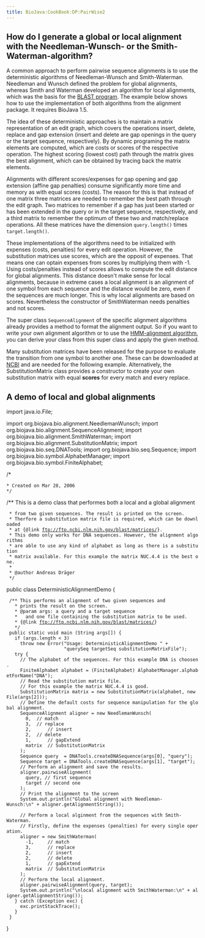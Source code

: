 ```yaml
---
title: BioJava:CookBook:DP:PairWise2
---
```


How do I generate a global or local alignment with the Needleman-Wunsch- or the Smith-Waterman-algorithm?
---------------------------------------------------------------------------------------------------------

A common approach to perform pairwise sequence alignments is to use the
deterministic algorithms of Needleman-Wunsch and Smith-Waterman.
Needleman and Wunsch defined the problem for global alignments, whereas
Smith and Waterman developed an algorithm for local alignments, which
was the basis for the [BLAST program](http://www.ncbi.nih.gov/BLAST/).
The example below shows how to use the implementation of both algorithms
from the alignment package. It requires BioJava 1.5.

The idea of these deterministic approaches is to maintain a matrix
representation of an edit graph, which covers the operations insert,
delete, replace and gap extension (insert and delete are gap openings in
the query or the target sequence, respectively). By dynamic programing
the matrix elements are computed, which are costs or scores of the
respective operation. The highest scoring (lowest cost) path through the
matrix gives the best alignment, which can be obtained by tracing back
the matrix elements.

Alignments with different scores/expenses for gap opening and gap
extension (affine gap penalties) consume significantly more time and
memory as with equal scores (costs). The reason for this is that instead
of one matrix three matrices are needed to remember the best path
through the edit graph. Two matrices to remember if a gap has just been
started or has been extended in the query or in the target sequence,
respectively, and a third matrix to remember the optimum of these two
and match/replace operations. All these matrices have the dimension
`query.length()` times `target.length()`.

These implementations of the algorithms need to be initialized with
expenses (costs, penalties) for every edit operation. However, the
substitution matrices use scores, which are the opposit of expenses.
That means one can optain expenses from scores by multiplying them
with -1. Using costs/penalties instead of scores allows to compute the
edit distance for global alignments. This distance doesn't make sense
for local alignments, because in extreme cases a local alignment is an
alignment of one symbol from each sequence and the distance would be
zero, even if the sequences are much longer. This is why local
alignments are based on scores. Nevertheless the constructor of
SmithWaterman needs penalties and not scores.

The super class `SequenceAlignment` of the specific alignment algorithms
already provides a method to format the alignment output. So if you want
to write your own alignment algorithm or to use the [HMM-alignment
algorithm](http://biojava.org/wiki/BioJava:CookBook:DP:PairWise), you
can derive your class from this super class and apply the given method.

Many substitution matrices have been released for the purpose to
evaluate the transition from one symbol to another one. These can be
downloaded at [NCBI](ftp://ftp.ncbi.nlm.nih.gov/blast/matrices/) and are
needed for the following example. Alternatively, the SubstitutionMatrix
class provides a constructor to create your own substitution matrix with
equal **scores** for every match and every replace.

A demo of local and global alignments
-------------------------------------

<java> import java.io.File;

import org.biojava.bio.alignment.NeedlemanWunsch; import
org.biojava.bio.alignment.SequenceAlignment; import
org.biojava.bio.alignment.SmithWaterman; import
org.biojava.bio.alignment.SubstitutionMatrix; import
org.biojava.bio.seq.DNATools; import org.biojava.bio.seq.Sequence;
import org.biojava.bio.symbol.AlphabetManager; import
org.biojava.bio.symbol.FiniteAlphabet;

/\*

`* Created on Mar 28, 2006`  
`*/`

/\*\* This is a demo class that performes both a local and a global
alignment

` * from two given sequences. The result is printed on the screen. `  
` * Therfore a substitution matrix file is required, which can be downloaded`  
` * at {@link `[`ftp://ftp.ncbi.nlm.nih.gov/blast/matrices/`](ftp://ftp.ncbi.nlm.nih.gov/blast/matrices/)`}.`  
` * This demo only works for DNA sequences. However, the alignment algorithms`  
` * are able to use any kind of alphabet as long as there is a substitution`  
` * matrix available. For this example the matrix NUC.4.4 is the best one.`  
` *`  
` * @author Andreas Dräger`  
` */`

public class DeterministicAlignmentDemo {

` /** This performs an alignment of two given sequences and `  
`   * prints the result on the screen.`  
`   * @param args: a query and a target sequence `  
`   *   and one file containing the substitution matrix to be used.`  
`   * {@link `[`ftp://ftp.ncbi.nlm.nih.gov/blast/matrices/`](ftp://ftp.ncbi.nlm.nih.gov/blast/matrices/)`}`  
`   */`  
` public static void main (String args[]) {`  
`   if (args.length < 3)`  
`     throw new Error("Usage: DeterministicAlignmentDemo " +`  
`                     "querySeq targetSeq substitutionMatrixFile");`  
`   try {`  
`     // The alphabet of the sequences. For this example DNA is choosen.`  
`     FiniteAlphabet alphabet = (FiniteAlphabet) AlphabetManager.alphabetForName("DNA");`  
`     // Read the substitution matrix file. `  
`     // For this example the matrix NUC.4.4 is good.`  
`     SubstitutionMatrix matrix = new SubstitutionMatrix(alphabet, new File(args[2]));`  
`     // Define the default costs for sequence manipulation for the global alignment.`  
`     SequenceAlignment aligner = new NeedlemanWunsch( `  
`       0,  // match`  
`       3,  // replace`  
`       2,      // insert`  
`       2,  // delete`  
`       1,      // gapExtend`  
`       matrix  // SubstitutionMatrix`  
`     );`  
`     Sequence query  = DNATools.createDNASequence(args[0], "query");`  
`     Sequence target = DNATools.createDNASequence(args[1], "target");`  
`     // Perform an alignment and save the results.`  
`     aligner.pairwiseAlignment(`  
`       query, // first sequence`  
`       target // second one`  
`     );`  
`     // Print the alignment to the screen`  
`     System.out.println("Global alignment with Needleman-Wunsch:\n" + aligner.getAlignmentString());     `  
`     `  
`     // Perform a local alginment from the sequences with Smith-Waterman. `  
`     // Firstly, define the expenses (penalties) for every single operation.`  
`     aligner = new SmithWaterman(`  
`       -1,     // match`  
`       3,      // replace `  
`       2,      // insert`  
`       2,      // delete`  
`       1,      // gapExtend`  
`       matrix  // SubstitutionMatrix`  
`     );`  
`     // Perform the local alignment.`  
`     aligner.pairwiseAlignment(query, target); `  
`     System.out.println("\nlocal alignment with SmithWaterman:\n" + aligner.getAlignmentString());`  
`   } catch (Exception exc) {`  
`     exc.printStackTrace();`  
`   }`  
` }`

} </java>
